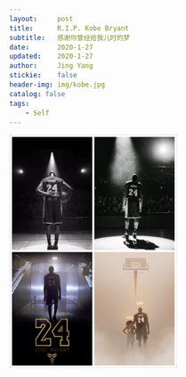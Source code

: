 ```yaml
---
layout:     post
title:      R.I.P. Kobe Bryant
subtitle:   感谢你曾经给我儿时的梦
date:       2020-1-27
updated:    2020-1-27
author:     Jing Yang
stickie:    false
header-img: img/kobe.jpg
catalog: false
tags:
    - Self
---
```


<img class="fit-picture" src="../img/Kobe_Heaven.jpg" alt="Grapefruit slice atop a pile of other slices" width="60%" height="60%">